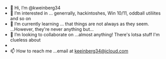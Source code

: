 - 👋 Hi, I’m @kweinberg34
- 👀 I’m interested in ... generrally, hackintoshes, Win 10/11, oddball utiliites and so on
- 🌱 I’m currently learning ... that things are not always as they seem. ...However, they're never anything but...
- 💞️ I’m looking to collaborate on ...almost anything! There's lotsa stuff I'm clueless about
- 
- 📫 How to reach me ...email at keeinberg34@icloud.com

<!---
kweinberg34/kweinberg34 is a ✨ special ✨ repository because its `README.md` (this file) appears on your GitHub profile.
You can click the Preview link to take a look at your changes.
--->
